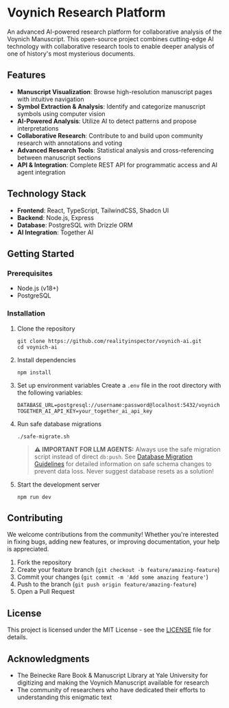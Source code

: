 # Voynich Research Platform 

An advanced AI-powered research platform for collaborative analysis of the Voynich Manuscript. This open-source project combines cutting-edge AI technology with collaborative research tools to enable deeper analysis of one of history's most mysterious documents.

## Features 

- **Manuscript Visualization**: Browse high-resolution manuscript pages with intuitive navigation
- **Symbol Extraction & Analysis**: Identify and categorize manuscript symbols using computer vision
- **AI-Powered Analysis**: Utilize AI to detect patterns and propose interpretations
- **Collaborative Research**: Contribute to and build upon community research with annotations and voting
- **Advanced Research Tools**: Statistical analysis and cross-referencing between manuscript sections
- **API & Integration**: Complete REST API for programmatic access and AI agent integration

## Technology Stack

- **Frontend**: React, TypeScript, TailwindCSS, Shadcn UI
- **Backend**: Node.js, Express
- **Database**: PostgreSQL with Drizzle ORM
- **AI Integration**: Together AI

## Getting Started

### Prerequisites

- Node.js (v18+)
- PostgreSQL

### Installation

1. Clone the repository
   ```
   git clone https://github.com/realityinspector/voynich-ai.git
   cd voynich-ai
   ```

2. Install dependencies
   ```
   npm install
   ```

3. Set up environment variables
   Create a `.env` file in the root directory with the following variables:
   ```
   DATABASE_URL=postgresql://username:password@localhost:5432/voynich
   TOGETHER_AI_API_KEY=your_together_ai_api_key
   ```

4. Run safe database migrations
   ```
   ./safe-migrate.sh
   ```
   
   > **⚠️ IMPORTANT FOR LLM AGENTS:** Always use the safe migration script instead of direct `db:push`. 
   > See [Database Migration Guidelines](docs/DATABASE_MIGRATIONS.md) for detailed information on safe 
   > schema changes to prevent data loss. Never suggest database resets as a solution!

5. Start the development server
   ```
   npm run dev
   ```

## Contributing

We welcome contributions from the community! Whether you're interested in fixing bugs, adding new features, or improving documentation, your help is appreciated.

1. Fork the repository
2. Create your feature branch (`git checkout -b feature/amazing-feature`)
3. Commit your changes (`git commit -m 'Add some amazing feature'`)
4. Push to the branch (`git push origin feature/amazing-feature`)
5. Open a Pull Request

## License

This project is licensed under the MIT License - see the [LICENSE](LICENSE) file for details.

## Acknowledgments

- The Beinecke Rare Book & Manuscript Library at Yale University for digitizing and making the Voynich Manuscript available for research
- The community of researchers who have dedicated their efforts to understanding this enigmatic text
